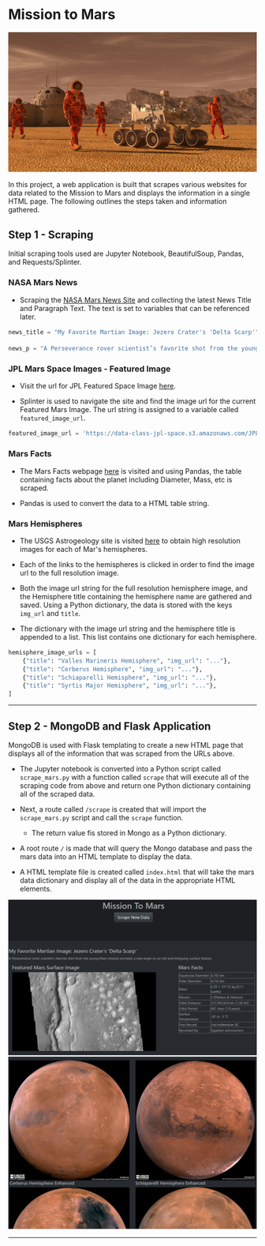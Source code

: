 # Mission to Mars

![mission_to_mars](Images/mission_to_mars.png)

In this project, a web application is built that scrapes various websites for data related to the Mission to Mars and displays the information in a single HTML page. The following outlines the steps taken and information gathered.

## Step 1 - Scraping

Initial scraping tools used are Jupyter Notebook, BeautifulSoup, Pandas, and Requests/Splinter.

### NASA Mars News

* Scraping the [NASA Mars News Site](https://mars.nasa.gov/news/) and collecting the latest News Title and Paragraph Text. The text is set to variables that can be referenced later.

```python
news_title = "My Favorite Martian Image: Jezero Crater's 'Delta Scarp'"

news_p = "A Perseverance rover scientist’s favorite shot from the young Mars mission provides a new angle on an old and intriguing surface feature."
```

### JPL Mars Space Images - Featured Image

* Visit the url for JPL Featured Space Image [here](https://data-class-jpl-space.s3.amazonaws.com/JPL_Space/index.html).

* Splinter is used to navigate the site and find the image url for the current Featured Mars Image. The url string is assigned to a variable called `featured_image_url`.

```python
featured_image_url = 'https://data-class-jpl-space.s3.amazonaws.com/JPL_Space/image/featured/mars2.jpg'
```

### Mars Facts

* The Mars Facts webpage [here](https://space-facts.com/mars/) is visited and using Pandas, the table containing facts about the planet including Diameter, Mass, etc is scraped.

* Pandas is used to convert the data to a HTML table string.

### Mars Hemispheres

* The USGS Astrogeology site is visited [here](https://astrogeology.usgs.gov/search/results?q=hemisphere+enhanced&k1=target&v1=Mars) to obtain high resolution images for each of Mar's hemispheres.

* Each of the links to the hemispheres is clicked in order to find the image url to the full resolution image.

* Both the image url string for the full resolution hemisphere image, and the Hemisphere title containing the hemisphere name are gathered and saved. Using a Python dictionary, the data is stored with the keys `img_url` and `title`.

* The dictionary with the image url string and the hemisphere title is appended to a list. This list contains one dictionary for each hemisphere.

```python
hemisphere_image_urls = [
    {"title": "Valles Marineris Hemisphere", "img_url": "..."},
    {"title": "Cerberus Hemisphere", "img_url": "..."},
    {"title": "Schiaparelli Hemisphere", "img_url": "..."},
    {"title": "Syrtis Major Hemisphere", "img_url": "..."},
]
```

- - -

## Step 2 - MongoDB and Flask Application

MongoDB is used with Flask templating to create a new HTML page that displays all of the information that was scraped from the URLs above.

* The Jupyter notebook is converted into a Python script called `scrape_mars.py` with a function called `scrape` that will execute all of the scraping code from above and return one Python dictionary containing all of the scraped data.

* Next, a route called `/scrape` is created that will import the `scrape_mars.py` script and call the `scrape` function.

  * The return value fis stored in Mongo as a Python dictionary.

* A root route `/` is made that will query the Mongo database and pass the mars data into an HTML template to display the data.

* A HTML template file is created called `index.html` that will take the mars data dictionary and display all of the data in the appropriate HTML elements. 

![final_app_part1.png](Images/screenshot_1.png)
![final_app_part2.png](Images/Screenshot_2.png)

- - -


